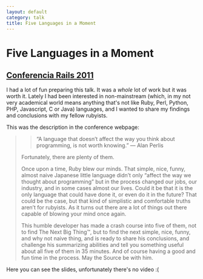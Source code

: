 ```yaml
---
layout: default
category: talk
title: Five Languages in a Moment
---
```


# Five Languages in a Moment
## [Conferencia Rails 2011](http://conferenciarails.org/)

I had a lot of fun preparing this talk. It was a *whole* lot of work but it was worth it. Lately I had been interested in non-mainstream (which, in my not very academical world means anything that's not like Ruby, Perl, Python, PHP, Javascript, C or Java) languages, and I wanted to share my findings and conclusions with my fellow rubyists.

This was the description in the conference webpage:

> > “A language that doesn’t affect the way you think about programming, is not worth knowing.” — Alan Perlis
> 
> Fortunately, there are plenty of them.
> 
> Once upon a time, Ruby blew our minds. That simple, nice, funny, almost naive Japanese little language didn’t only “affect the way we thought about programming” but in the process changed our jobs, our industry, and in some cases almost our lives. Could it be that it is the only language that could have done it, or even do it in the future? That could be the case, but that kind of simplistic and comfortable truths aren’t for rubyists. As it turns out there are a lot of things out there capable of blowing your mind once again.
> 
> This humble developer has made a crash course into five of them, not to find The Next Big Thing™, but to find the next simple, nice, funny, and why not naive thing, and is ready to share his conclusions, and challenge his summarizing abilities and tell you something useful about all five of them in 35 minutes. And of course having a good and fun time in the process. May the Source be with him.
>

Here you can see the slides, unfortunately there's no video :(

<script async class="speakerdeck-embed" data-id="4f82c764fee04b0022005764" data-ratio="1.33333333333333" src="//speakerdeck.com/assets/embed.js"></script>
